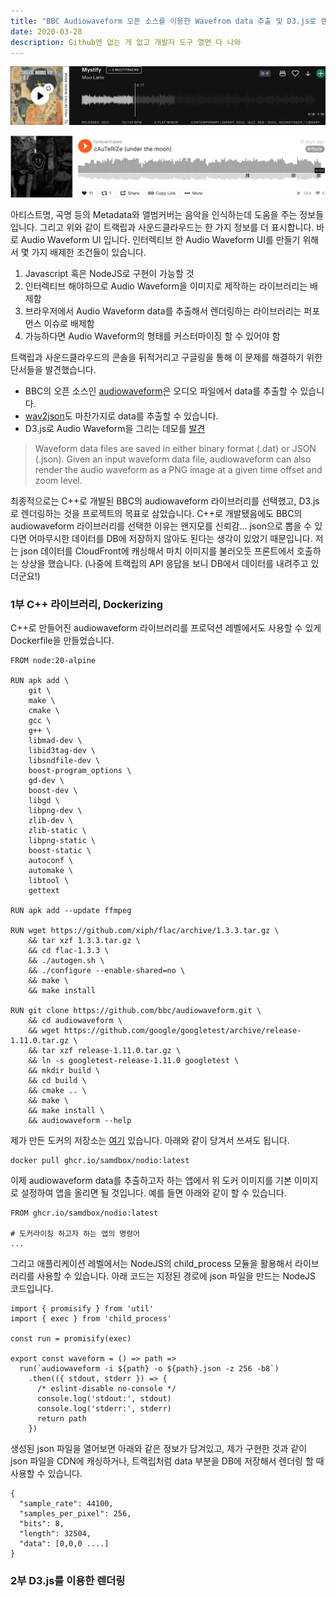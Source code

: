 ```yaml
---
title: "BBC Audiowaveform 오픈 소스를 이용한 Wavefrom data 추출 및 D3.js로 렌더링하기"
date: 2020-03-28
description: Github엔 없는 게 없고 개발자 도구 열면 다 나와
---
```


![Tracklib](/assets/images/2025/2025-03-28-5-25-32-PM.png)

![Soundcloud](/assets/images/2025/2025-03-28-5-24-58-PM.png)

아티스트명, 곡명 등의 Metadata와 앨범커버는 음악을 인식하는데 도움을 주는 정보들입니다. 그리고 위와 같이 트랙립과 사운드클라우드는 한 가지 정보를 더 표시합니다. 바로 Audio Waveform UI 입니다. 인터렉티브 한 Audio Waveform UI를 만들기 위해서 몇 가지 배제한 조건들이 있습니다. 

1. Javascript 혹은 NodeJS로 구현이 가능할 것
2. 인터렉티브 해야하므로 Audio Waveform을 이미지로 제작하는 라이브러리는 배제함
3. 브라우저에서 Audio Waveform data를 추출해서 렌더링하는 라이브러리는 퍼포먼스 이슈로 배제함
4. 가능하다면 Audio Waveform의 형태를 커스터마이징 할 수 있어야 함

트랙립과 사운드클라우드의 콘솔을 뒤적거리고 구글링을 통해 이 문제를 해결하기 위한 단서들을 발견했습니다.

* BBC의 오픈 소스인 [audiowaveform](https://github.com/bbc/audiowaveform)은 오디오 파일에서 data를 추출할 수 있습니다. 
* [wav2json](https://github.com/beschulz/wav2json)도 마찬가지로 data를 추출할 수 있습니다. 
* D3.js로 Audio Waveform을 그리는 데모를 [발견](https://observablehq.com/@radames/audio-waveform-generator-with-d3)

> Waveform data files are saved in either binary format (.dat) or JSON (.json). Given an input waveform data file, audiowaveform can also render the audio waveform as a PNG image at a given time offset and zoom level.

최종적으로는 C++로 개발된 BBC의 audiowaveform 라이브러리를 선택했고, D3.js로 렌더링하는 것을 프로젝트의 목표로 삼았습니다. C++로 개발됐음에도 BBC의 audiowaveform 라이브러리를 선택한 이유는 왠지모를 신뢰감... json으로 뽑을 수 있다면 어마무시한 데이터를 DB에 저장하지 않아도 된다는 생각이 있었기 때문입니다. 저는 json 데이터를 CloudFront에 캐싱해서 마치 이미지를 불러오듯 프론트에서 호출하는 상상을 했습니다. (나중에 트랙립의 API 응답을 보니 DB에서 데이터를 내려주고 있더군요!)

### 1부 C++ 라이브러리, Dockerizing

C++로 만들어진 audiowaveform 라이브러리를 프로덕션 레벨에서도 사용할 수 있게 Dockerfile을 만들었습니다.

```
FROM node:20-alpine

RUN apk add \
    git \
    make \
    cmake \
    gcc \
    g++ \
    libmad-dev \
    libid3tag-dev \
    libsndfile-dev \
    boost-program_options \
    gd-dev \
    boost-dev \
    libgd \
    libpng-dev \
    zlib-dev \
    zlib-static \
    libpng-static \
    boost-static \
    autoconf \
    automake \
    libtool \
    gettext

RUN apk add --update ffmpeg

RUN wget https://github.com/xiph/flac/archive/1.3.3.tar.gz \
    && tar xzf 1.3.3.tar.gz \
    && cd flac-1.3.3 \
    && ./autogen.sh \
    && ./configure --enable-shared=no \
    && make \
    && make install

RUN git clone https://github.com/bbc/audiowaveform.git \
    && cd audiowaveform \
    && wget https://github.com/google/googletest/archive/release-1.11.0.tar.gz \
    && tar xzf release-1.11.0.tar.gz \
    && ln -s googletest-release-1.11.0 googletest \
    && mkdir build \
    && cd build \
    && cmake .. \
    && make \
    && make install \
    && audiowaveform --help
```

제가 만든 도커의 저장소는 [여기](https://github.com/samdbox/nodio) 있습니다. 아래와 같이 당겨서 쓰셔도 됩니다.

```
docker pull ghcr.io/samdbox/nodio:latest
```

이제 audiowaveform data를 추출하고자 하는 앱에서 위 도커 이미지를 기본 이미지로 설정하여 앱을 올리면 될 것입니다. 예를 들면 아래와 같이 할 수 있습니다.

```
FROM ghcr.io/samdbox/nodio:latest

# 도커라이징 하고자 하는 앱의 명령어
...
```

그리고 애플리케이션 레벨에서는 NodeJS의 child_process 모듈을 활용해서 라이브러리를 사용할 수 있습니다. 아래 코드는 지정된 경로에 json 파일을 만드는 NodeJS 코드입니다.

```
import { promisify } from 'util'
import { exec } from 'child_process'

const run = promisify(exec)

export const waveform = () => path =>
  run(`audiowaveform -i ${path} -o ${path}.json -z 256 -b8`)
    .then(({ stdout, stderr }) => {
      /* eslint-disable no-console */
      console.log('stdout:', stdout)
      console.log('stderr:', stderr)
      return path
    })
```

생성된 json 파일을 열어보면 아래와 같은 정보가 담겨있고, 제가 구현한 것과 같이 json 파일을 CDN에 캐싱하거나, 트랙립처럼 data 부분을 DB에 저장해서 렌더링 할 때 사용할 수 있습니다.

```
{
  "sample_rate": 44100,
  "samples_per_pixel": 256,
  "bits": 8,
  "length": 32504,
  "data": [0,0,0 ....]
}
```

### 2부 D3.js를 이용한 렌더링



